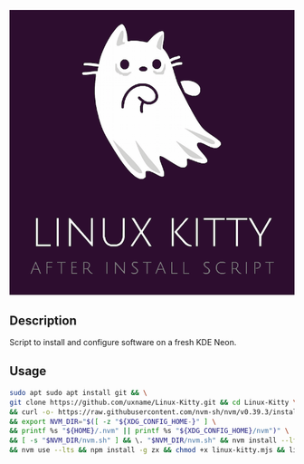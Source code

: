 ![](logo.png)

## Description

Script to install and configure software on a fresh KDE Neon.

## Usage

```bash
sudo apt sudo apt install git && \
git clone https://github.com/uxname/Linux-Kitty.git && cd Linux-Kitty \
&& curl -o- https://raw.githubusercontent.com/nvm-sh/nvm/v0.39.3/install.sh | bash \
&& export NVM_DIR="$([ -z "${XDG_CONFIG_HOME-}" ] \
&& printf %s "${HOME}/.nvm" || printf %s "${XDG_CONFIG_HOME}/nvm")" \
&& [ -s "$NVM_DIR/nvm.sh" ] && \. "$NVM_DIR/nvm.sh" && nvm install --lts \
&& nvm use --lts && npm install -g zx && chmod +x linux-kitty.mjs && linux-kitty.mjs
```
